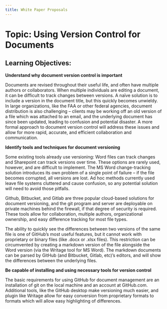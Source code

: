 ```yaml
---
title: White Paper Proposals
---
```


Topic: Using Version Control for Documents
==========================================

Learning Objectives:
--------------------

**Understand why document version control is important**

Documents are revised throughout their useful life, and often have multiple
authors or collaborators. When multiple individuals are editing a document, it
can be difficult to track changes between versions. A naïve solution is to
include a version in the document title, but this quickly becomes unwieldy. In
large organizations, like the FAA or other federal agencies, document
distribution is also challenging – clients may be working off an old version of
a file which was attached to an email, and the underlying document has since
been updated, leading to confusion and potential disaster. A more formal
approach to document version control will address these issues and allow for
more rapid, accurate, and efficient collaboration and communication.

**Identify tools and techniques for document versioning**

Some existing tools already use versioning: Word files can track changes and
Sharepoint can track versions over time. These options are rarely used, however,
and are difficult to implement. The MS Word change-tracking solution introduces
its own problem of a single point of failure – if the file becomes corrupted,
all versions are lost. Ad hoc methods currently used leave file systems
cluttered and cause confusion, so any potential solution will need to avoid
those pitfalls.

Github, Bitbucket, and Gitlab are three popular cloud-based solutions for
document versioning, and the git program and server are deployable on private
machines behind the firewall, if that degree of security is required. These
tools allow for collaboration, multiple authors, organizational ownership, and
easy difference tracking for most file types.

The ability to quickly see the differences between two versions of the same file
is one of GitHub’s most useful features, but it cannot work with proprietary or
binary files (like .docx or .xlsx files). This restriction can be circumvented
by creating a markdown version of the file alongside the Word version (via the
Writage tool for MS Word). The markdown documents can be parsed by GitHub (and
Bitbucket, Gitlab, etc)’s editors, and will show the differences between the
underlying files.

**Be capable of installing and using necessary tools for version control**

The basic requirements for using GitHub for document management are an
installation of git on the local machine and an account at GitHub.com.
Additional tools, like the GitHub desktop make versioning much easier, and
plugin like Writage allow for easy conversion from proprietary formats to
formats which will allow easy highlighting of differences.
